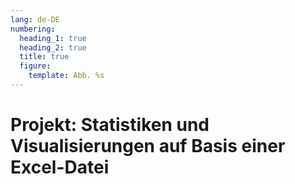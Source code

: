 ```yaml
---
lang: de-DE
numbering:
  heading_1: true
  heading_2: true
  title: true
  figure:
    template: Abb. %s
---
```

# Projekt: Statistiken und Visualisierungen auf Basis einer Excel-Datei